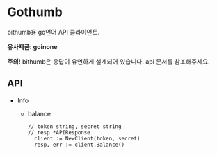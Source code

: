 # Gothumb
bithumb용 go언어 API 클라이언트.

**유사제품: goinone**

**주의!** bithumb은 응답이 유연하게 설계되어 있습니다. api 문서를 참조해주세요. 

## API
* Info
  * balance
  
    ```golang
    // token string, secret string 
    // resp *APIResponse
      client := NewClient(token, secret)
      resp, err := client.Balance()
    ```
